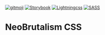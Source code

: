 [![gitmoji](https://img.shields.io/badge/gitmoji-%20😜%20😍-FFDD67.svg?style=flat-square)](https://gitmoji.dev/)
[![Storybook](https://cdn.jsdelivr.net/gh/storybookjs/brand@main/badge/badge-storybook.svg)](https://storybook.js.org/)
[![Lightningcss](https://img.shields.io/badge/⚡-LightningCSS-ffdd67)](https://lightningcss.dev/)
[![SASS](https://img.shields.io/badge/SASS-bf4080)](https://sass-lang.com/)

# NeoBrutalism CSS
